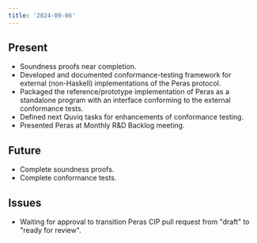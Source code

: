 ```yaml
---
title: '2024-09-06'
---
```


## Present

- Soundness proofs near completion.
- Developed and documented conformance-testing framework for external (non-Haskell) implementations of the Peras protocol.
- Packaged the reference/prototype implementation of Peras as a standalone program with an interface conforming to the external conformance tests.
- Defined next Quviq tasks for enhancements of conformance testing.
- Presented Peras at Monthly R&D Backlog meeting.

## Future

- Complete soundness proofs.
- Complete conformance tests.

## Issues

- Waiting for approval to transition Peras CIP pull request from "draft" to "ready for review".
